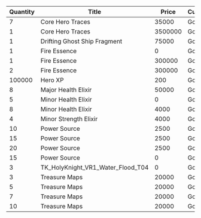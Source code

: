 | Quantity | Title | Price | Currency |  Dev Name |
| -------- | ----- | ----- | -------- |  -------- |
| 7 | Core Hero Traces | 35000 | Gold | Marketplace.L06.Page02.Token.09 |
| 1 | Core Hero Traces | 3500000 | Gold | Marketplace.L18.Page02.Hero.06 |
| 1 | Drifting Ghost Ship Fragment | 75000 | Gold | Marketplace.L13.Page02.MapsMisc.19 |
| 1 | Fire Essence | 0 | Gold | Marketplace.L08.Page02.Free.46 |
| 1 | Fire Essence | 300000 | Gold | Marketplace.L12.Page02.Reagent.12 |
| 2 | Fire Essence | 300000 | Gold | Marketplace.L17.Page02.Shard.17 |
| 100000 | Hero XP | 200 | Gold | Marketplace.L02.Page02.XP.02 |
| 8 | Major Health Elixir | 50000 | Gold | Marketplace.L09.Page02.MajorElixir.06 |
| 5 | Minor Health Elixir | 0 | Gold | Marketplace.L01.Page02.Free.05 |
| 8 | Minor Health Elixir | 4000 | Gold | Marketplace.L14.Page02.ElixirAll.07 |
| 4 | Minor Strength Elixir | 4000 | Gold | Marketplace.L04.Page02.MinorElixir.07 |
| 10 | Power Source | 2500 | Gold | Marketplace.L05.Page02.PowerSource.02 |
| 15 | Power Source | 2500 | Gold | Marketplace.L10.Page02.PowerSource.05 |
| 20 | Power Source | 2500 | Gold | Marketplace.L15.Page02.PowerSource.08 |
| 15 | Power Source | 0 | Gold | Marketplace.L20.Page02.Free.109 |
| 3 | TK_HolyKnight_VR1_Water_Flood_T04 | 0 | Gold | Marketplace.L01.Page2.VIP5.FreeBonus.49 |
| 3 | Treasure Maps | 20000 | Gold | Marketplace.L03.Page02.MapFragments.02 |
| 5 | Treasure Maps | 20000 | Gold | Marketplace.L07.Page02.MapFragments.06 |
| 7 | Treasure Maps | 20000 | Gold | Marketplace.L11.Page02.TreasureMap.02 |
| 10 | Treasure Maps | 20000 | Gold | Marketplace.L16.Page02.TreasureMap.05 |
